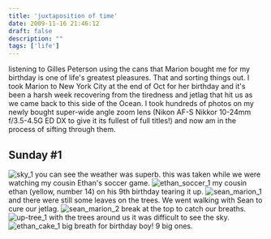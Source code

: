```yaml
---
title: 'juxtaposition of time'
date: 2009-11-16 21:46:12
draft: false
description: ""
tags: ['life']
---
```


listening to Gilles Peterson using the cans that Marion bought me for my birthday is one of life's greatest pleasures. That and sorting things out. I took Marion to New York City at the end of Oct for her birthday and it's been a harsh week recovering from the tiredness and jetlag that hit us as we came back to this side of the Ocean. I took hundreds of photos on my newly bought super-wide angle zoom lens (Nikon AF-S Nikkor 10-24mm f/3.5-4.5G ED DX to give it its fullest of full titles!) and now am in the process of sifting through them.

Sunday #1
---------

![sky_1](/shared/2009/11/sky_11.jpg "sky_1") you can see the weather was superb. this was taken while we were watching my cousin Ethan's soccer game. ![ethan_soccer_1](/shared/2009/11/ethan_soccer_11.jpg "ethan_soccer_1") my cousin ethan (yellow, number 14) on his 9th birthday tearing it up. ![sean_marion_1](/shared/2009/11/sean_marion_11.jpg "sean_marion_1") and there were still some leaves on the trees. We went walking with Sean to cure our jetlag. ![sean_marion_2](/shared/2009/11/sean_marion_21.jpg "sean_marion_2") break at the top to catch our breaths. ![up-tree_1](/shared/2009/11/up-tree_11.jpg "up-tree_1") with the trees around us it was difficult to see the sky. ![ethan_cake_1](/shared/2009/11/ethan_cake_11.jpg "ethan_cake_1") big breath for birthday boy! 9 big ones.